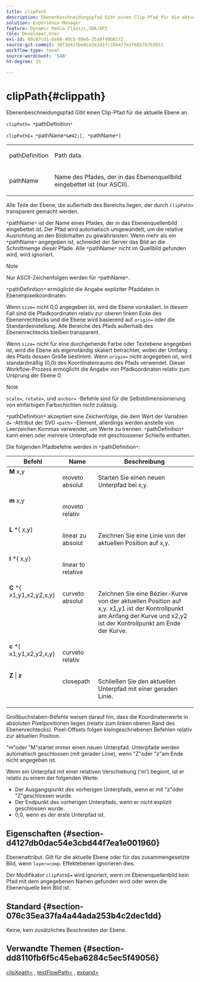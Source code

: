 ```yaml
---
title: clipPath
description: Ebenenbeschneidungspfad Gibt einen Clip-Pfad für die aktuelle Ebene an.
solution: Experience Manager
feature: Dynamic Media Classic,SDK/API
role: Developer,User
exl-id: 86c87cd1-6e08-40cb-80e6-35a9f49b6572
source-git-commit: 38f3e425be0ce3e241fc18b477e3f68b7b763b51
workflow-type: tm+mt
source-wordcount: '548'
ht-degree: 1%

---
```


# clipPath{#clippath}

Ebenenbeschneidungspfad Gibt einen Clip-Pfad für die aktuelle Ebene an.

`clipPath= *`pathDefinition`*`

`clipPathE= *`pathName`*&#42;[, *`pathName`*]`

<table id="simpletable_275E2A5FAB804C6388BD110D2ACA3C82"> 
 <tr class="strow"> 
  <td class="stentry"> <p><span class="codeph"> <span class="varname"> pathDefinition</span> </span> </p> </td> 
  <td class="stentry"> <p>Path data. </p></td> 
 </tr> 
 <tr class="strow"> 
  <td class="stentry"> <p><span class="codeph"> <span class="varname"> pathName</span></span> </p> </td> 
  <td class="stentry"> <p>Name des Pfades, der in das Ebenenquellbild eingebettet ist (nur ASCII). </p></td> 
 </tr> 
</table>

Alle Teile der Ebene, die außerhalb des Bereichs liegen, der durch `clipPath=` transparent gemacht werden.

`*`pathName`*` ist der Name eines Pfades, der in das Ebenenquellenbild eingebettet ist. Der Pfad wird automatisch umgewandelt, um die relative Ausrichtung an den Bildinhalten zu gewährleisten. Wenn mehr als ein `*`pathName`*` angegeben ist, schneidet der Server das Bild an die Schnittmenge dieser Pfade. Alle `*`pathName`*` nicht im Quellbild gefunden wird, wird ignoriert.

>[!NOTE]
>
>Nur ASCII-Zeichenfolgen werden für `*`pathName`*`.

`*`pathDefinition`*` ermöglicht die Angabe expliziter Pfaddaten in Ebenenpixelkoordinaten.

Wenn `size=` nicht 0,0 angegeben ist, wird die Ebene vorskaliert. In diesem Fall sind die Pfadkoordinaten relativ zur oberen linken Ecke des Ebenenrechtecks und die Ebene wird basierend auf `origin=` oder die Standardeinstellung. Alle Bereiche des Pfads außerhalb des Ebenenrechtecks bleiben transparent.

Wenn `size=` nicht für eine durchgehende Farbe oder Textebene angegeben ist, wird die Ebene als eigenständig skaliert betrachtet, wobei der Umfang des Pfads dessen Größe bestimmt. Wenn `origin=` nicht angegeben ist, wird standardmäßig (0,0) des Koordinatenraums des Pfads verwendet. Dieser Workflow-Prozess ermöglicht die Angabe von Pfadkoordinaten relativ zum Ursprung der Ebene 0.

>[!NOTE]
>
>`scale=`, `rotate=`, und `anchor=` -Befehle sind für die Selbstdimensionierung von einfarbigen Farbschichten nicht zulässig.

`*`pathDefinition`*` akzeptiert eine Zeichenfolge, die dem Wert der Variablen `d=` -Attribut der SVG `<path>` -Element, allerdings werden anstelle von Leerzeichen Kommas verwendet, um Werte zu trennen. `*`pathDefinition`*` kann einen oder mehrere Unterpfade mit geschlossener Schleife enthalten.

Die folgenden Pfadbefehle werden in `*`pathDefinition`*`:

<table id="table_A74DD7A48B1C417D9D4BA46BECEAB981"> 
 <thead> 
  <tr> 
   <th class="entry"> <b> Befehl</b> </th> 
   <th class="entry"> <b> Name</b> </th> 
   <th class="entry"> <b> Beschreibung</b> </th> 
  </tr> 
 </thead>
 <tbody> 
  <tr valign="top"> 
   <td> <b> M</b> <span class="varname"> x,y</span> </td> 
   <td> <p> moveto absolut </p> </td> 
   <td> <p> Starten Sie einen neuen Unterpfad bei x,y. </p> </td> 
  </tr> 
  <tr valign="top"> 
   <td> <b> m</b> <span class="varname"> x,y</span> </td> 
   <td> <p> moveto relativ </p> </td> 
  </tr> 
  <tr valign="top"> 
   <td> <b> L</b> *{<span class="varname"> x,y</span>} </td> 
   <td> <p> linear zu absolut </p> </td> 
   <td> <p> Zeichnen Sie eine Linie von der aktuellen Position auf x,y. </p> </td> 
  </tr> 
  <tr valign="top"> 
   <td> <b> l</b> *{<span class="varname"> x,y</span>} </td> 
   <td> <p> linear to relative </p> </td> 
  </tr> 
  <tr valign="top"> 
   <td> <b> C</b> *{<span class="varname"> x1,y1,x2,y2,x,y</span>} </td> 
   <td> <p> curveto absolut </p> </td> 
   <td> <p> Zeichnen Sie eine Bézier-Kurve von der aktuellen Position auf x,y. x1,y1 ist der Kontrollpunkt am Anfang der Kurve und x2,y2 ist der Kontrollpunkt am Ende der Kurve. </p> </td> 
  </tr> 
  <tr valign="top"> 
   <td> <b> c</b> *{<span class="varname"> x1,y1,x2,y2,x,y</span>} </td> 
   <td> <p> curveto relativ </p> </td> 
  </tr> 
  <tr valign="top"> 
   <td> <b> Z</b> | <b>z</b> </td> 
   <td> <p> closepath </p> </td> 
   <td> <p> Schließen Sie den aktuellen Unterpfad mit einer geraden Linie. </p> </td> 
  </tr> 
 </tbody> 
</table>

Großbuchstaben-Befehle weisen darauf hin, dass die Koordinatenwerte in absoluten Pixelpositionen liegen (relativ zum linken oberen Rand des Ebenenrechtecks). Pixel-Offsets folgen kleingeschriebenen Befehlen relativ zur aktuellen Position.

&quot;m&quot;oder &quot;M&quot;startet immer einen neuen Unterpfad. Unterpfade werden automatisch geschlossen (mit gerader Linie), wenn &quot;Z&quot;oder &quot;z&quot;am Ende nicht angegeben ist.

Wenn ein Unterpfad mit einer relativen Verschiebung (&#39;m&#39;) beginnt, ist er relativ zu einem der folgenden Werte:

* Der Ausgangspunkt des vorherigen Unterpfads, wenn er mit &quot;z&quot;oder &quot;Z&quot;geschlossen wurde.
* Der Endpunkt des vorherigen Unterpfads, wenn er nicht explizit geschlossen wurde.
* 0,0, wenn es der erste Unterpfad ist.

## Eigenschaften {#section-d4127db0dac54e3cbd44f7ea1e001960}

Ebenenattribut. Gilt für die aktuelle Ebene oder für das zusammengesetzte Bild, wenn `layer=comp`. Effektebenen ignorieren dies.

Der Modifikator `clipPathE=` wird ignoriert, wenn im Ebenenquellenbild kein Pfad mit dem angegebenen Namen gefunden wird oder wenn die Ebenenquelle kein Bild ist.

## Standard {#section-076c35ea37fa4a44ada253b4c2dec1dd}

Keine, kein zusätzliches Beschneiden der Ebene.

## Verwandte Themen {#section-dd8110fb6f5c45eba6284c5ec5f49056}

[clipXpath=](../../../../../is-api/http-ref/image-serving-api-ref/c-http-protocol-reference/c-command-reference/r-clipxpath.md#reference-17e5e4da3e044943af8f963f58a45f53) , [textFlowPath=](../../../../../is-api/http-ref/image-serving-api-ref/c-http-protocol-reference/c-command-reference/r-textflowpath.md#reference-0b8d9493d71342f0b6a64a6d221584ef) , [expand=](../../../../../is-api/http-ref/image-serving-api-ref/c-http-protocol-reference/c-command-reference/r-extend.md#reference-7e9156beb285459d830e2d56782a74ac)
